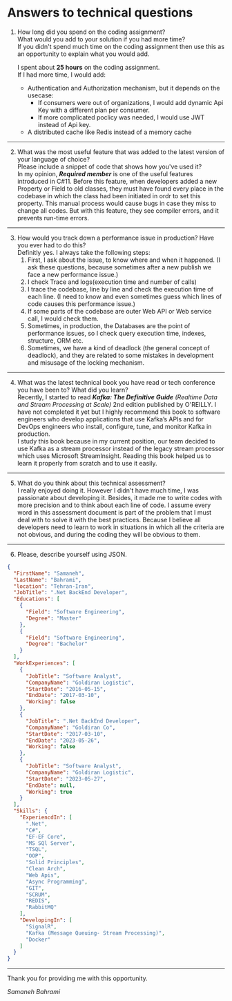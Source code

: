 # Answers to technical questions

1. How long did you spend on the coding assignment?  
What would you add to your solution if you had more time?  
If you didn't spend much time on the coding assignment then use this as an opportunity to explain what you would add.  

   I spent about **25 hours** on the coding assignment.  
   If I had more time, I would add:   
    - Authentication and Authorization mechanism, but it depends on the usecase:
      * If consumers were out of organizations, I would add dynamic Api Key with a different plan per consumer. 
      * If more complicated poclicy was needed, I would use JWT instead of Api key.
    - A distributed cache like Redis instead of a memory cache
***
2. What was the most useful feature that was added to the latest version of your language of choice?  
Please include a snippet of code that shows how you've used it?  
In my opinion, _**Required member**_ is one of the useful features introduced in C#11. Before this feature, when developers added a new Property or Field to old classes, they must have found every place in the codebase in which the class had been initiated in ordr to set this property. This manual process would cause bugs in case they miss to change all codes. But with this feature, they see compiler errors, and it prevents run-time errors.  

***
3. How would you track down a performance issue in production? Have you ever had to do this?  
Definitly yes. I always take the following steps:
    1. First, I ask about the issue, to know where and when it happened. (I ask these questions, because sometimes after a new publish we face a new performance issue.)
    2. I check Trace and logs(execution time and number of calls)
    3. I trace the codebase, line by line and check the execution time of each line. (I need to know and even sometimes guess which lines of code causes this performance issue.)
    4. If some parts of the codebase are outer Web API or Web service call, I would check them.
    5. Sometimes, in production, the Databases are the point of performance issues, so  I check query execution time, indexes, structure, ORM etc.
    6. Sometimes, we have a kind of deadlock (the general concept of deadlock), and they are related to some mistakes in development and misusage of the locking mechanism.

***
4. What was the latest technical book you have read or tech conference you have been to? What did you learn?  
Recently, I started to read _**Kafka: The Definitive Guide** (Realtime Data and Stream Processing at Scale)_ 2nd edition published by O'REILLY. I have not completed it yet but I highly recommend this book to software engineers who develop applications that use Kafka’s APIs and for DevOps engineers who install, configure, tune, and monitor Kafka in production.  
I study this book because in my current position, our team decided to use Kafka as a stream processor instead of the legacy stream processor which uses Microsoft StreamInsight. Reading this book helped us to learn it properly from scratch and to use it easily.

***
5. What do you think about this technical assessment?  
I really enjoyed doing it. However I didn't have much time, I was passionate about developing it. Besides, it made me to write codes with more precision and to think about each line of code.
I assume every word in this assessment document is part of the problem that I must deal with to solve it with the best practices. Because I believe all developers need to learn to work in situations in which all the criteria are not obvious, and during the coding they will be obvious to them. 
***
6. Please, describe yourself using JSON.  

```json
{ 
  "FirstName": "Samaneh",
  "LastName": "Bahrami", 
  "location": "Tehran-Iran",  
  "JobTitle": ".Net BackEnd Developer",  
  "Educations": [  
    {  
      "Field": "Software Engineering",  
      "Degree": "Master"  
    },  
    {  
      "Field": "Software Engineering",  
      "Degree": "Bachelor"  
    }  
  ],  
  "WorkExperiences": [ 
    {  
      "JobTitle": "Software Analyst",  
      "CompanyName": "Goldiran Logistic",  
      "StartDate": "2016-05-15",  
      "EndDate": "2017-03-10",  
      "Working": false  
    },  
    {  
      "JobTitle": ".Net BackEnd Developer",  
      "CompanyName": "Goldiran Co",  
      "StartDate": "2017-03-10",  
      "EndDate": "2023-05-26",  
      "Working": false  
    },  
    {  
      "JobTitle": "Software Analyst",  
      "CompanyName": "Goldiran Logistic",  
      "StartDate": "2023-05-27",  
      "EndDate": null,  
      "Working": true  
    }  
  ],  
  "Skills": {  
    "ExperiencdIn": [  
      ".Net",  
      "C#",  
      "EF-EF Core",  
      "MS SQl Server",  
      "TSQL",  
      "OOP",  
      "Solid Principles",  
      "Clean Arch",  
      "Web Apis",  
      "Async Programming",  
      "GIT",  
      "SCRUM",  
      "REDIS",  
      "RabbitMQ"  
    ],   
    "DevelopingIn": [  
      "SignalR",  
      "Kafka (Message Queuing- Stream Processing)",  
      "Docker"  
    ]  
  }  
}
 ```  
***
Thank you for providing me with this opportunity.

_Samaneh Bahrami_